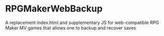 # RPGMakerWebBackup
A replacement index.html and supplementary JS for web-compatible RPG Maker MV games that allows one to backup and recover saves
